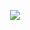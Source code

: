 <p align="center">
<img src="https://github.com/littlebru/arome/blob/main/Repo%20Stuff/images/Banner-arome.png">
</p>  
 

